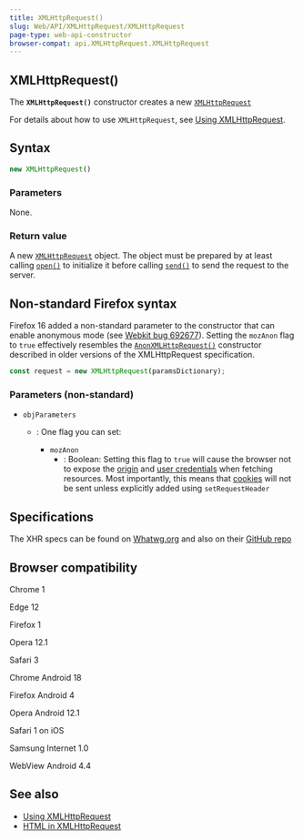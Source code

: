 ```yaml
---
title: XMLHttpRequest()
slug: Web/API/XMLHttpRequest/XMLHttpRequest
page-type: web-api-constructor
browser-compat: api.XMLHttpRequest.XMLHttpRequest
---
```


## **XMLHttpRequest()**

The **`XMLHttpRequest()`** constructor
creates a new [`XMLHttpRequest`](https://developer.mozilla.org/en-US/docs/Web/API/XMLHttpRequest) 

For details about how to use `XMLHttpRequest`, see [Using XMLHttpRequest](/en-US/docs/Web/API/XMLHttpRequest/Using_XMLHttpRequest).

## Syntax

```js
new XMLHttpRequest()
```

### Parameters

None.

### Return value

A new [`XMLHttpRequest`](https://developer.mozilla.org/en-US/docs/Web/API/XMLHttpRequest) object. The object must be prepared by at least
calling [`open()`](https://developer.mozilla.org/en-US/docs/Web/API/XMLHttpRequest/open) 
to initialize it before calling [`send()`](https://developer.mozilla.org/en-US/docs/Web/API/XMLHttpRequest/send) 
to send the request to the server.

## Non-standard Firefox syntax

Firefox 16 added a non-standard parameter to the constructor that can enable anonymous
mode (see [Webkit bug 692677](https://bugzil.la/692677)). Setting the `mozAnon` flag to `true`
effectively resembles the [`AnonXMLHttpRequest()`](https://www.w3.org/TR/2012/WD-XMLHttpRequest-20120117/#dom-anonxmlhttprequest)
constructor described in older versions of the XMLHttpRequest specification.

```js
const request = new XMLHttpRequest(paramsDictionary);
```

### Parameters (non-standard)

- `objParameters`

  - : One flag you can set:

    - `mozAnon`
      - : Boolean: Setting this flag to `true` will cause the browser not to
        expose the [origin](https://developer.mozilla.org/en-US/docs/Glossary/Origin) and [user credentials](https://www.w3.org/TR/2012/WD-XMLHttpRequest-20120117/#user-credentials) when fetching resources. Most importantly, this means that [cookies](https://developer.mozilla.org/en-US/docs/Glossary/Cookie) 
        will not be sent unless explicitly added using `setRequestHeader`


## Specifications

The XHR specs can be found on [Whatwg.org](https://xhr.spec.whatwg.org)
and also on their [GitHub repo](https://github.com/whatwg/xhr) 

## Browser compatibility

Chrome 1




Edge 12




Firefox 1




Opera 12.1




Safari 3




Chrome Android 18




Firefox Android 4




Opera Android 12.1




Safari 1 on iOS




Samsung Internet 1.0




WebView Android 4.4


## See also

- [Using XMLHttpRequest](https://developer.mozilla.org/en-US/docs/Web/API/XMLHttpRequest/Using_XMLHttpRequest)
- [HTML in XMLHttpRequest](https://developer.mozilla.org/en-US/docs/Web/API/XMLHttpRequest/HTML_in_XMLHttpRequest)
